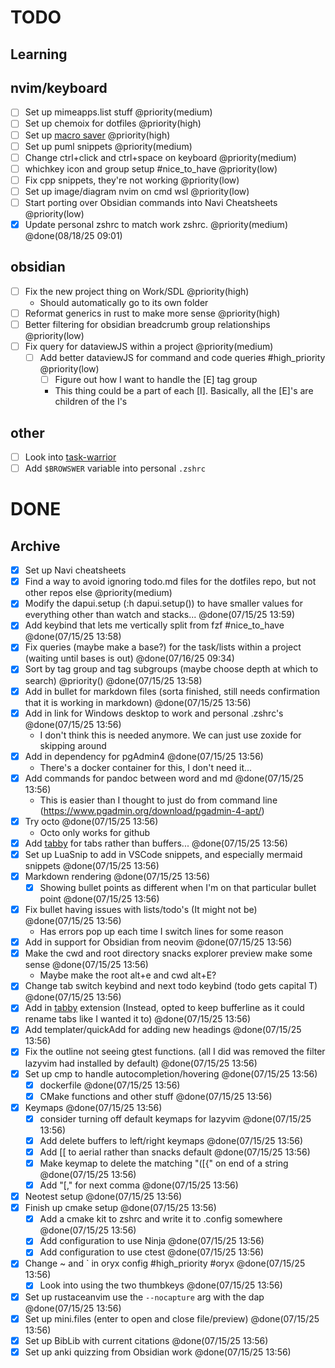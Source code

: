 # TODO

## Learning

## nvim/keyboard

- [ ] Set up mimeapps.list stuff @priority(medium)
- [ ] Set up chemoix for dotfiles @priority(high)
- [ ] Set up [macro saver](https://github.com/kr40/nvim-macros) @priority(high)
- [ ] Set up puml snippets @priority(medium)
- [ ] Change ctrl+click and ctrl+space on keyboard @priority(medium)
- [ ] whichkey icon and group setup #nice_to_have @priority(low)
- [ ] Fix cpp snippets, they're not working @priority(low)
- [ ] Set up image/diagram nvim on cmd wsl @priority(low)
- [ ] Start porting over Obsidian commands into Navi Cheatsheets @priority(low)
- [x] Update personal zshrc to match work zshrc. @priority(medium) @done(08/18/25 09:01)

## obsidian

- [ ] Fix the new project thing on Work/SDL @priority(high)
  - Should automatically go to its own folder
- [ ] Reformat generics in rust to make more sense @priority(high)
- [ ] Better filtering for obsidian breadcrumb group relationships @priority(low)
- [ ] Fix query for dataviewJS within a project @priority(medium)
  - [ ] Add better dataviewJS for command and code queries #high_priority @priority(low)
    - [ ] Figure out how I want to handle the [E] tag group
    - This thing could be a part of each [I]. Basically, all the [E]'s are children of the I's

## other

- [ ] Look into [task-warrior](https://github.com/GothenburgBitFactory/taskwarrior?tab=readme-ov-file)
- [ ] Add `$BROWSWER` variable into personal `.zshrc`

# DONE

## Archive

- [x] Set up Navi cheatsheets
- [x] Find a way to avoid ignoring todo.md files for the dotfiles repo, but not other repos else @priority(medium)
- [x] Modify the dapui.setup (:h dapui.setup()) to have smaller values for everything other than watch and stacks... @done(07/15/25 13:59)
- [x] Add keybind that lets me vertically split from fzf #nice_to_have @done(07/15/25 13:58)
- [x] Fix queries (maybe make a base?) for the task/lists within a project (waiting until bases is out) @done(07/16/25 09:34)
- [x] Sort by tag group and tag subgroups (maybe choose depth at which to search) @priority() @done(07/15/25 13:58)
- [x] Add in bullet for markdown files (sorta finished, still needs confirmation that it is working in markdown) @done(07/15/25 13:56)
- [x] Add in link for Windows desktop to work and personal .zshrc's @done(07/15/25 13:56)
  - I don't think this is needed anymore. We can just use zoxide for skipping around
- [x] Add in dependency for pgAdmin4 @done(07/15/25 13:56)
  - There's a docker container for this, I don't need it...
- [x] Add commands for pandoc between word and md @done(07/15/25 13:56)
  - This is easier than I thought to just do from command line
    (<https://www.pgadmin.org/download/pgadmin-4-apt/>)
- [x] Try octo @done(07/15/25 13:56)
  - Octo only works for github
- [x] Add [tabby](https://github.com/nanozuki/tabby.nvim) for tabs rather than buffers... @done(07/15/25 13:56)
- [x] Set up LuaSnip to add in VSCode snippets, and especially mermaid snippets @done(07/15/25 13:56)
- [x] Markdown rendering @done(07/15/25 13:56)
  - [x] Showing bullet points as different when I'm on that particular bullet point @done(07/15/25 13:56)
- [x] Fix bullet having issues with lists/todo's (It might not be) @done(07/15/25 13:56)
  - Has errors pop up each time I switch lines for some reason
- [x] Add in support for Obsidian from neovim @done(07/15/25 13:56)
- [x] Make the cwd and root directory snacks explorer preview make some sense @done(07/15/25 13:56)
  - Maybe make the root alt+e and cwd alt+E?
- [x] Change tab switch keybind and next todo keybind (todo gets capital T) @done(07/15/25 13:56)
- [x] Add in [tabby](https://github.com/nanozuki/tabby.nvim?tab=readme-ov-file) extension (Instead, opted to keep bufferline as it could rename tabs like I wanted it to) @done(07/15/25 13:56)
- [x] Add templater/quickAdd for adding new headings @done(07/15/25 13:56)
- [x] Fix the outline not seeing gtest functions. (all I did was removed the filter lazyvim had installed by default) @done(07/15/25 13:56)
- [x] Set up cmp to handle autocompletion/hovering @done(07/15/25 13:56)
  - [x] dockerfile @done(07/15/25 13:56)
  - [x] CMake functions and other stuff @done(07/15/25 13:56)
- [x] Keymaps @done(07/15/25 13:56)
  - [x] consider turning off default keymaps for lazyvim @done(07/15/25 13:56)
  - [x] Add delete buffers to left/right keymaps @done(07/15/25 13:56)
  - [x] Add [[ to aerial rather than snacks default @done(07/15/25 13:56)
  - [x] Make keymap to delete the matching "([{" on end of a string @done(07/15/25 13:56)
  - [x] Add "[," for next comma @done(07/15/25 13:56)
- [x] Neotest setup @done(07/15/25 13:56)
- [x] Finish up cmake setup @done(07/15/25 13:56)
  - [x] Add a cmake kit to zshrc and write it to .config somewhere @done(07/15/25 13:56)
  - [x] Add configuration to use Ninja @done(07/15/25 13:56)
  - [x] Add configuration to use ctest @done(07/15/25 13:56)
- [x] Change ~ and \` in oryx config #high_priority #oryx @done(07/15/25 13:56)
  - [x] Look into using the two thumbkeys @done(07/15/25 13:56)
- [x] Set up rustaceanvim use the `--nocapture` arg with the dap @done(07/15/25 13:56)
- [x] Set up mini.files (enter to open and close file/preview) @done(07/15/25 13:56)
- [x] Set up BibLib with current citations @done(07/15/25 13:56)
- [x] Set up anki quizzing from Obsidian work @done(07/15/25 13:56)

